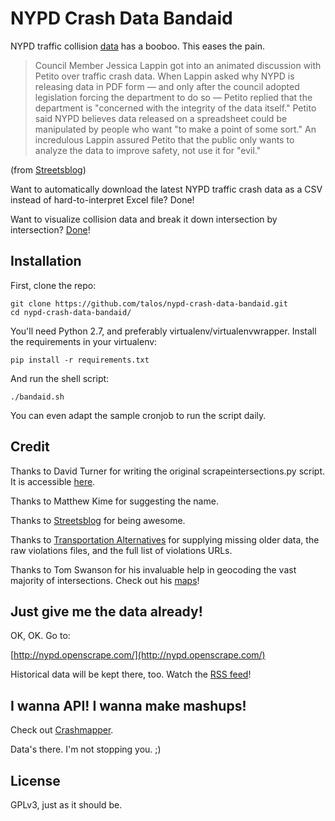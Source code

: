 # NYPD Crash Data Bandaid

NYPD traffic collision [data][] has a booboo. This eases the pain.

  [data]: http://www.nyc.gov/html/nypd/html/traffic_reports/motor_vehicle_collision_data.shtml

> Council Member Jessica Lappin got into an animated discussion with
> Petito over traffic crash data. When Lappin asked why NYPD is
> releasing data in PDF form — and only after the council adopted
> legislation forcing the department to do so — Petito replied that the
> department is "concerned with the integrity of the data itself."
> Petito said NYPD believes data released on a spreadsheet could be
> manipulated by people who want "to make a point of some sort." An
> incredulous Lappin assured Petito that the public only wants to
> analyze the data to improve safety, not use it for "evil."

(from [Streetsblog][])

  [Streetsblog]: http://www.streetsblog.org/2012/02/15/nypds-lax-crash-investigations-may-violate-state-law

Want to automatically download the latest NYPD traffic crash data as a
CSV instead of hard-to-interpret Excel file?  Done!

Want to visualize collision data and break it down intersection by
intersection?  [Done](http://nyc.crashmapper.com)!

## Installation

First, clone the repo:

    git clone https://github.com/talos/nypd-crash-data-bandaid.git
    cd nypd-crash-data-bandaid/

You'll need Python 2.7, and preferably virtualenv/virtualenvwrapper.  Install
the requirements in your virtualenv:

    pip install -r requirements.txt

And run the shell script:

    ./bandaid.sh

You can even adapt the sample cronjob to run the script daily.

## Credit

Thanks to David Turner for writing the original scrapeintersections.py
script.  It is accessible [here](http://novalis.org/programs/scrapeintersections.txt).

Thanks to Matthew Kime for suggesting the name.

Thanks to [Streetsblog](http://www.streetsblog.org/) for being awesome.

Thanks to [Transportation Alternatives](http://www.transalt.org/) for supplying
missing older data, the raw violations files, and the full list of violations
URLs.

Thanks to Tom Swanson for his invaluable help in geocoding the vast majority of
intersections. Check out his [maps](http://bit.ly/11ecHc5)!

## Just give me the data already!

OK, OK.  Go to:

[http://nypd.openscrape.com/](http://nypd.openscrape.com/)

Historical data will be kept there, too.  Watch the [RSS feed][]!

  [RSS feed]: http://nypd.openscrape.com/data/feed.xml

## I wanna API! I wanna make mashups!

Check out [Crashmapper](http://nyc.crashmapper.com).

Data's there.  I'm not stopping you. ;)

## License

GPLv3, just as it should be.
